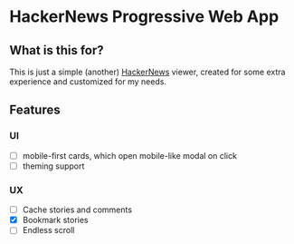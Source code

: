 # HackerNews Progressive Web App

## What is this for?

This is just a simple (another) [HackerNews](https://news.ycombinator.com/) viewer, created for some extra experience and customized for my needs.

## Features

### UI

- [ ] mobile-first cards, which open mobile-like modal on click
- [ ] theming support

### UX

- [ ] Cache stories and comments
- [x] Bookmark stories
- [ ] Endless scroll
